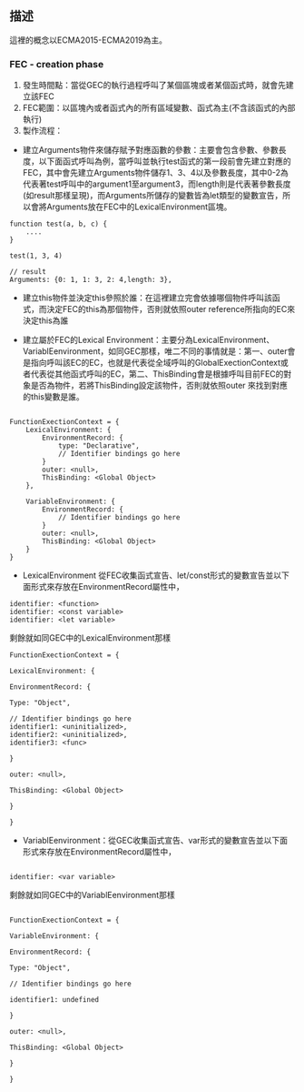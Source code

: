 ## 描述

這裡的概念以ECMA2015-ECMA2019為主。

### FEC - creation phase

1. 發生時間點：當從GEC的執行過程呼叫了某個區塊或者某個函式時，就會先建立該FEC
2. FEC範圍：以區塊內或者函式內的所有區域變數、函式為主(不含該函式的內部執行)
3. 製作流程：
- 建立Arguments物件來儲存賦予對應函數的參數：主要會包含參數、參數長度，以下面函式呼叫為例，當呼叫並執行test函式的第一段前會先建立對應的FEC，其中會先建立Arguments物件儲存1、3、4以及參數長度，其中0-2為代表著test呼叫中的argument1至argument3，而length則是代表著參數長度(如result那樣呈現)，而Arguments所儲存的變數皆為let類型的變數宣告，所以會將Arguments放在FEC中的LexicalEnvironment區塊。

```
function test(a, b, c) {
	....
}

test(1, 3, 4)

// result
Arguments: {0: 1, 1: 3, 2: 4,length: 3},
```

- 建立this物件並決定this參照於誰：在這裡建立完會依據哪個物件呼叫該函式，而決定FEC的this為那個物件，否則就依照outer reference所指向的EC來決定this為誰

- 建立屬於FEC的Lexical Environment：主要分為LexicalEnvironment、VariablEenvironment，如同GEC那樣，唯二不同的事情就是：第一、outer會是指向呼叫該EC的EC，也就是代表從全域呼叫的GlobalExectionContext或者代表從其他函式呼叫的EC，第二、ThisBinding會是根據呼叫目前FEC的對象是否為物件，若將ThisBinding設定該物件，否則就依照outer 來找到對應的this變數是誰。

```

FunctionExectionContext = {
	LexicalEnvironment: {
		EnvironmentRecord: {
			type: "Declarative",
			// Identifier bindings go here
		}
		outer: <null>,
		ThisBinding: <Global Object>
	},

	VariableEnvironment: {
		EnvironmentRecord: {
			// Identifier bindings go here
		}
		outer: <null>,
		ThisBinding: <Global Object>
	}
}
```

- LexicalEnvironment 從FEC收集函式宣告、let/const形式的變數宣告並以下面形式來存放在EnvironmentRecord屬性中，

```
identifier: <function>
identifier: <const variable>
identifier: <let variable>
```

剩餘就如同GEC中的LexicalEnvironment那樣

```
FunctionExectionContext = {

LexicalEnvironment: {

EnvironmentRecord: {

Type: "Object",

// Identifier bindings go here
identifier1: <uninitialized>,
identifier2: <uninitialized>,
identifier3: <func>

}

outer: <null>,

ThisBinding: <Global Object>

}

}

```

- VariablEenvironment：從GEC收集函式宣告、var形式的變數宣告並以下面形式來存放在EnvironmentRecord屬性中，

```

identifier: <var variable>

```

剩餘就如同GEC中的VariablEenvironment那樣

```

FunctionExectionContext = {

VariableEnvironment: {

EnvironmentRecord: {

Type: "Object",

// Identifier bindings go here

identifier1: undefined

}

outer: <null>,

ThisBinding: <Global Object>

}

}

```